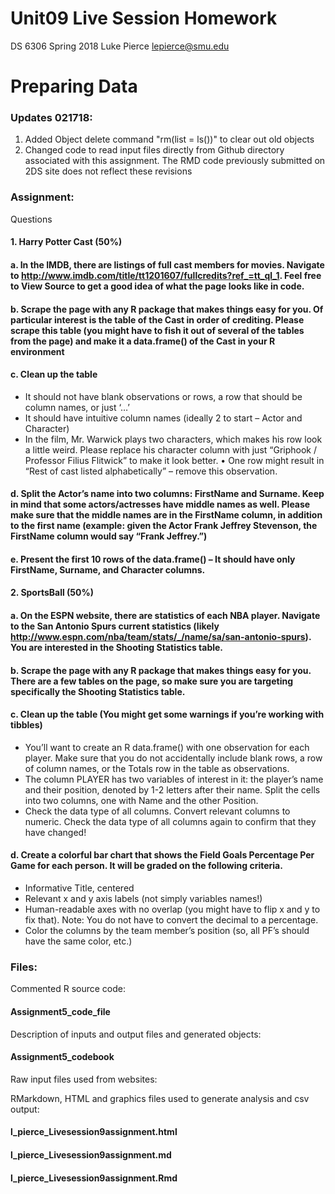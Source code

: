 # Unit09 Live Session Homework
DS 6306
Spring 2018
Luke Pierce
lepierce@smu.edu
# Preparing Data

### Updates 021718:
1) Added Object delete command "rm(list = ls())"  to clear out old objects
2) Changed code to read input files directly from Github directory associated with this assignment. 
The RMD code previously submitted on 2DS site does not reflect these revisions

### Assignment:

Questions
#### 1. Harry Potter Cast (50%)
#### a. In the IMDB, there are listings of full cast members for movies. Navigate to http://www.imdb.com/title/tt1201607/fullcredits?ref_=tt_ql_1. Feel free to View Source to get a good idea of what the page looks like in code.
#### b. Scrape the page with any R package that makes things easy for you. Of particular interest is the table of the Cast in order of crediting. Please scrape this table (you might have to fish it out of several of the tables from the page) and make it a data.frame() of the Cast in your R environment
#### c. Clean up the table
+ It should not have blank observations or rows, a row that should be column names, or just ‘…’
+ It should have intuitive column names (ideally 2 to start – Actor and Character)
+ In the film, Mr. Warwick plays two characters, which makes his row look a little weird. Please replace his character column with just “Griphook / Professor Filius Flitwick” to make it look better. • One row might result in “Rest of cast listed alphabetically” – remove this observation.
#### d. Split the Actor’s name into two columns: FirstName and Surname. Keep in mind that some actors/actresses have middle names as well. Please make sure that the middle names are in the FirstName column, in addition to the first name (example: given the Actor Frank Jeffrey Stevenson, the FirstName column would say “Frank Jeffrey.”)
#### e. Present the first 10 rows of the data.frame() – It should have only FirstName, Surname, and Character columns.

#### 2. SportsBall (50%)
#### a. On the ESPN website, there are statistics of each NBA player. Navigate to the San Antonio Spurs current statistics (likely http://www.espn.com/nba/team/stats/_/name/sa/san-antonio-spurs). You are interested in the Shooting Statistics table.
#### b. Scrape the page with any R package that makes things easy for you. There are a few tables on the page, so make sure you are targeting specifically the Shooting Statistics table.
#### c. Clean up the table (You might get some warnings if you’re working with tibbles)
+ You’ll want to create an R data.frame() with one observation for each player. Make sure that you do not accidentally include blank rows, a row of column names, or the Totals row in the table as observations.
+ The column PLAYER has two variables of interest in it: the player’s name and their position, denoted by 1-2 letters after their name. Split the cells into two columns, one with Name and the other Position.
+ Check the data type of all columns. Convert relevant columns to numeric. Check the data type of all columns again to confirm that they have changed!
#### d. Create a colorful bar chart that shows the Field Goals Percentage Per Game for each person. It will be graded on the following criteria.
+ Informative Title, centered
+ Relevant x and y axis labels (not simply variables names!)
+ Human-readable axes with no overlap (you might have to flip x and y to fix that). Note: You do not have to convert the decimal to a percentage.
+ Color the columns by the team member’s position (so, all PF’s should have the same color, etc.)

### Files:

Commented R source code: 

#### Assignment5_code_file

Description of inputs and output files and generated objects: 

#### Assignment5_codebook

Raw input files used from websites:


RMarkdown, HTML and graphics files used to generate analysis and csv output:
 
#### l_pierce_Livesession9assignment.html
#### l_pierce_Livesession9assignment.md
#### l_pierce_Livesession9assignment.Rmd

